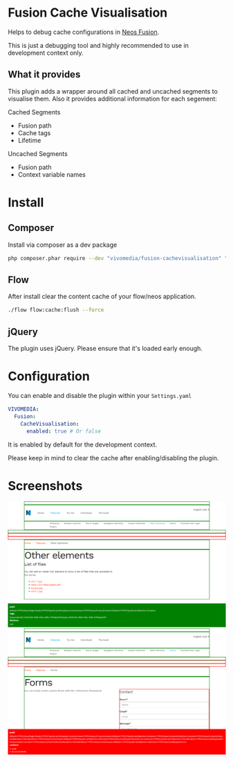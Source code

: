 # Fusion Cache Visualisation
Helps to debug cache configurations in [Neos Fusion](https://github.com/neos/typoscript/).

This is just a debugging tool and highly recommended to use in development context only.

## What it provides
This plugin adds a wrapper around all cached and uncached segments to visualise them. Also it provides additional information for each segement:

Cached Segments
* Fusion path
* Cache tags
* Lifetime

Uncached Segments
* Fusion path
* Context variable names

# Install
## Composer
Install via composer as a dev package
```bash
php composer.phar require --dev "vivomedia/fusion-cachevisualisation" "^1.0"
```

## Flow
After install clear the content cache of your flow/neos application.
```bash
./flow flow:cache:flush --force
```

## jQuery
The plugin uses jQuery. Please ensure that it's loaded early enough.

# Configuration
You can enable and disable the plugin within your `Settings.yaml`

```yaml
VIVOMEDIA:
  Fusion:
    CacheVisualisation:
      enabled: true # Or false
```

It is enabled by default for the development context.

Please keep in mind to clear the cache after enabling/disabling the plugin.

# Screenshots
![Cached segment](/Docs/screenshot_cached.png?raw=true "Cached segment")
![Unached segment](/Docs/screenshot_uncached.png?raw=true "Uncached segment")
